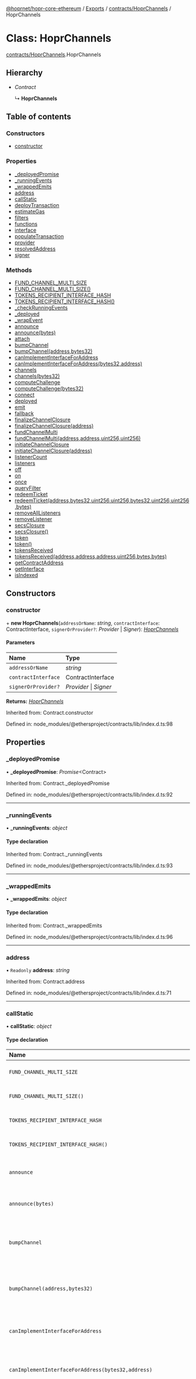 [@hoprnet/hopr-core-ethereum](../README.md) / [Exports](../modules.md) / [contracts/HoprChannels](../modules/contracts_hoprchannels.md) / HoprChannels

# Class: HoprChannels

[contracts/HoprChannels](../modules/contracts_hoprchannels.md).HoprChannels

## Hierarchy

- _Contract_

  ↳ **HoprChannels**

## Table of contents

### Constructors

- [constructor](contracts_hoprchannels.hoprchannels.md#constructor)

### Properties

- [\_deployedPromise](contracts_hoprchannels.hoprchannels.md#_deployedpromise)
- [\_runningEvents](contracts_hoprchannels.hoprchannels.md#_runningevents)
- [\_wrappedEmits](contracts_hoprchannels.hoprchannels.md#_wrappedemits)
- [address](contracts_hoprchannels.hoprchannels.md#address)
- [callStatic](contracts_hoprchannels.hoprchannels.md#callstatic)
- [deployTransaction](contracts_hoprchannels.hoprchannels.md#deploytransaction)
- [estimateGas](contracts_hoprchannels.hoprchannels.md#estimategas)
- [filters](contracts_hoprchannels.hoprchannels.md#filters)
- [functions](contracts_hoprchannels.hoprchannels.md#functions)
- [interface](contracts_hoprchannels.hoprchannels.md#interface)
- [populateTransaction](contracts_hoprchannels.hoprchannels.md#populatetransaction)
- [provider](contracts_hoprchannels.hoprchannels.md#provider)
- [resolvedAddress](contracts_hoprchannels.hoprchannels.md#resolvedaddress)
- [signer](contracts_hoprchannels.hoprchannels.md#signer)

### Methods

- [FUND_CHANNEL_MULTI_SIZE](contracts_hoprchannels.hoprchannels.md#fund_channel_multi_size)
- [FUND_CHANNEL_MULTI_SIZE()](<contracts_hoprchannels.hoprchannels.md#fund_channel_multi_size()>)
- [TOKENS_RECIPIENT_INTERFACE_HASH](contracts_hoprchannels.hoprchannels.md#tokens_recipient_interface_hash)
- [TOKENS_RECIPIENT_INTERFACE_HASH()](<contracts_hoprchannels.hoprchannels.md#tokens_recipient_interface_hash()>)
- [\_checkRunningEvents](contracts_hoprchannels.hoprchannels.md#_checkrunningevents)
- [\_deployed](contracts_hoprchannels.hoprchannels.md#_deployed)
- [\_wrapEvent](contracts_hoprchannels.hoprchannels.md#_wrapevent)
- [announce](contracts_hoprchannels.hoprchannels.md#announce)
- [announce(bytes)](<contracts_hoprchannels.hoprchannels.md#announce(bytes)>)
- [attach](contracts_hoprchannels.hoprchannels.md#attach)
- [bumpChannel](contracts_hoprchannels.hoprchannels.md#bumpchannel)
- [bumpChannel(address,bytes32)](<contracts_hoprchannels.hoprchannels.md#bumpchannel(address,bytes32)>)
- [canImplementInterfaceForAddress](contracts_hoprchannels.hoprchannels.md#canimplementinterfaceforaddress)
- [canImplementInterfaceForAddress(bytes32,address)](<contracts_hoprchannels.hoprchannels.md#canimplementinterfaceforaddress(bytes32,address)>)
- [channels](contracts_hoprchannels.hoprchannels.md#channels)
- [channels(bytes32)](<contracts_hoprchannels.hoprchannels.md#channels(bytes32)>)
- [computeChallenge](contracts_hoprchannels.hoprchannels.md#computechallenge)
- [computeChallenge(bytes32)](<contracts_hoprchannels.hoprchannels.md#computechallenge(bytes32)>)
- [connect](contracts_hoprchannels.hoprchannels.md#connect)
- [deployed](contracts_hoprchannels.hoprchannels.md#deployed)
- [emit](contracts_hoprchannels.hoprchannels.md#emit)
- [fallback](contracts_hoprchannels.hoprchannels.md#fallback)
- [finalizeChannelClosure](contracts_hoprchannels.hoprchannels.md#finalizechannelclosure)
- [finalizeChannelClosure(address)](<contracts_hoprchannels.hoprchannels.md#finalizechannelclosure(address)>)
- [fundChannelMulti](contracts_hoprchannels.hoprchannels.md#fundchannelmulti)
- [fundChannelMulti(address,address,uint256,uint256)](<contracts_hoprchannels.hoprchannels.md#fundchannelmulti(address,address,uint256,uint256)>)
- [initiateChannelClosure](contracts_hoprchannels.hoprchannels.md#initiatechannelclosure)
- [initiateChannelClosure(address)](<contracts_hoprchannels.hoprchannels.md#initiatechannelclosure(address)>)
- [listenerCount](contracts_hoprchannels.hoprchannels.md#listenercount)
- [listeners](contracts_hoprchannels.hoprchannels.md#listeners)
- [off](contracts_hoprchannels.hoprchannels.md#off)
- [on](contracts_hoprchannels.hoprchannels.md#on)
- [once](contracts_hoprchannels.hoprchannels.md#once)
- [queryFilter](contracts_hoprchannels.hoprchannels.md#queryfilter)
- [redeemTicket](contracts_hoprchannels.hoprchannels.md#redeemticket)
- [redeemTicket(address,bytes32,uint256,uint256,bytes32,uint256,uint256,bytes)](<contracts_hoprchannels.hoprchannels.md#redeemticket(address,bytes32,uint256,uint256,bytes32,uint256,uint256,bytes)>)
- [removeAllListeners](contracts_hoprchannels.hoprchannels.md#removealllisteners)
- [removeListener](contracts_hoprchannels.hoprchannels.md#removelistener)
- [secsClosure](contracts_hoprchannels.hoprchannels.md#secsclosure)
- [secsClosure()](<contracts_hoprchannels.hoprchannels.md#secsclosure()>)
- [token](contracts_hoprchannels.hoprchannels.md#token)
- [token()](<contracts_hoprchannels.hoprchannels.md#token()>)
- [tokensReceived](contracts_hoprchannels.hoprchannels.md#tokensreceived)
- [tokensReceived(address,address,address,uint256,bytes,bytes)](<contracts_hoprchannels.hoprchannels.md#tokensreceived(address,address,address,uint256,bytes,bytes)>)
- [getContractAddress](contracts_hoprchannels.hoprchannels.md#getcontractaddress)
- [getInterface](contracts_hoprchannels.hoprchannels.md#getinterface)
- [isIndexed](contracts_hoprchannels.hoprchannels.md#isindexed)

## Constructors

### constructor

\+ **new HoprChannels**(`addressOrName`: _string_, `contractInterface`: ContractInterface, `signerOrProvider?`: _Provider_ \| _Signer_): [_HoprChannels_](contracts_hoprchannels.hoprchannels.md)

#### Parameters

| Name                | Type                   |
| :------------------ | :--------------------- |
| `addressOrName`     | _string_               |
| `contractInterface` | ContractInterface      |
| `signerOrProvider?` | _Provider_ \| _Signer_ |

**Returns:** [_HoprChannels_](contracts_hoprchannels.hoprchannels.md)

Inherited from: Contract.constructor

Defined in: node_modules/@ethersproject/contracts/lib/index.d.ts:98

## Properties

### \_deployedPromise

• **\_deployedPromise**: _Promise_<Contract\>

Inherited from: Contract.\_deployedPromise

Defined in: node_modules/@ethersproject/contracts/lib/index.d.ts:92

---

### \_runningEvents

• **\_runningEvents**: _object_

#### Type declaration

Inherited from: Contract.\_runningEvents

Defined in: node_modules/@ethersproject/contracts/lib/index.d.ts:93

---

### \_wrappedEmits

• **\_wrappedEmits**: _object_

#### Type declaration

Inherited from: Contract.\_wrappedEmits

Defined in: node_modules/@ethersproject/contracts/lib/index.d.ts:96

---

### address

• `Readonly` **address**: _string_

Inherited from: Contract.address

Defined in: node_modules/@ethersproject/contracts/lib/index.d.ts:71

---

### callStatic

• **callStatic**: _object_

#### Type declaration

| Name                                                                          | Type                                                                                                                                                                                                                                                                                                                                                                                                                                                                                                                                                                                                   |
| :---------------------------------------------------------------------------- | :----------------------------------------------------------------------------------------------------------------------------------------------------------------------------------------------------------------------------------------------------------------------------------------------------------------------------------------------------------------------------------------------------------------------------------------------------------------------------------------------------------------------------------------------------------------------------------------------------- |
| `FUND_CHANNEL_MULTI_SIZE`                                                     | (`overrides?`: CallOverrides) => _Promise_<BigNumber\>                                                                                                                                                                                                                                                                                                                                                                                                                                                                                                                                                 |
| `FUND_CHANNEL_MULTI_SIZE()`                                                   | (`overrides?`: CallOverrides) => _Promise_<BigNumber\>                                                                                                                                                                                                                                                                                                                                                                                                                                                                                                                                                 |
| `TOKENS_RECIPIENT_INTERFACE_HASH`                                             | (`overrides?`: CallOverrides) => _Promise_<string\>                                                                                                                                                                                                                                                                                                                                                                                                                                                                                                                                                    |
| `TOKENS_RECIPIENT_INTERFACE_HASH()`                                           | (`overrides?`: CallOverrides) => _Promise_<string\>                                                                                                                                                                                                                                                                                                                                                                                                                                                                                                                                                    |
| `announce`                                                                    | (`multiaddr`: BytesLike, `overrides?`: CallOverrides) => _Promise_<void\>                                                                                                                                                                                                                                                                                                                                                                                                                                                                                                                              |
| `announce(bytes)`                                                             | (`multiaddr`: BytesLike, `overrides?`: CallOverrides) => _Promise_<void\>                                                                                                                                                                                                                                                                                                                                                                                                                                                                                                                              |
| `bumpChannel`                                                                 | (`counterparty`: _string_, `newCommitment`: BytesLike, `overrides?`: CallOverrides) => _Promise_<void\>                                                                                                                                                                                                                                                                                                                                                                                                                                                                                                |
| `bumpChannel(address,bytes32)`                                                | (`counterparty`: _string_, `newCommitment`: BytesLike, `overrides?`: CallOverrides) => _Promise_<void\>                                                                                                                                                                                                                                                                                                                                                                                                                                                                                                |
| `canImplementInterfaceForAddress`                                             | (`interfaceHash`: BytesLike, `account`: _string_, `overrides?`: CallOverrides) => _Promise_<string\>                                                                                                                                                                                                                                                                                                                                                                                                                                                                                                   |
| `canImplementInterfaceForAddress(bytes32,address)`                            | (`interfaceHash`: BytesLike, `account`: _string_, `overrides?`: CallOverrides) => _Promise_<string\>                                                                                                                                                                                                                                                                                                                                                                                                                                                                                                   |
| `channels`                                                                    | (`arg0`: BytesLike, `overrides?`: CallOverrides) => _Promise_<[*BigNumber*, *BigNumber*, *string*, *string*, *BigNumber*, *BigNumber*, *BigNumber*, *BigNumber*, *number*, *BigNumber*, *number*, *boolean*] & { `channelEpoch`: _BigNumber_ ; `closureByPartyA`: _boolean_ ; `closureTime`: _number_ ; `partyABalance`: _BigNumber_ ; `partyACommitment`: _string_ ; `partyATicketEpoch`: _BigNumber_ ; `partyATicketIndex`: _BigNumber_ ; `partyBBalance`: _BigNumber_ ; `partyBCommitment`: _string_ ; `partyBTicketEpoch`: _BigNumber_ ; `partyBTicketIndex`: _BigNumber_ ; `status`: _number_ }\> |
| `channels(bytes32)`                                                           | (`arg0`: BytesLike, `overrides?`: CallOverrides) => _Promise_<[*BigNumber*, *BigNumber*, *string*, *string*, *BigNumber*, *BigNumber*, *BigNumber*, *BigNumber*, *number*, *BigNumber*, *number*, *boolean*] & { `channelEpoch`: _BigNumber_ ; `closureByPartyA`: _boolean_ ; `closureTime`: _number_ ; `partyABalance`: _BigNumber_ ; `partyACommitment`: _string_ ; `partyATicketEpoch`: _BigNumber_ ; `partyATicketIndex`: _BigNumber_ ; `partyBBalance`: _BigNumber_ ; `partyBCommitment`: _string_ ; `partyBTicketEpoch`: _BigNumber_ ; `partyBTicketIndex`: _BigNumber_ ; `status`: _number_ }\> |
| `computeChallenge`                                                            | (`response`: BytesLike, `overrides?`: CallOverrides) => _Promise_<string\>                                                                                                                                                                                                                                                                                                                                                                                                                                                                                                                             |
| `computeChallenge(bytes32)`                                                   | (`response`: BytesLike, `overrides?`: CallOverrides) => _Promise_<string\>                                                                                                                                                                                                                                                                                                                                                                                                                                                                                                                             |
| `finalizeChannelClosure`                                                      | (`counterparty`: _string_, `overrides?`: CallOverrides) => _Promise_<void\>                                                                                                                                                                                                                                                                                                                                                                                                                                                                                                                            |
| `finalizeChannelClosure(address)`                                             | (`counterparty`: _string_, `overrides?`: CallOverrides) => _Promise_<void\>                                                                                                                                                                                                                                                                                                                                                                                                                                                                                                                            |
| `fundChannelMulti`                                                            | (`account1`: _string_, `account2`: _string_, `amount1`: BigNumberish, `amount2`: BigNumberish, `overrides?`: CallOverrides) => _Promise_<void\>                                                                                                                                                                                                                                                                                                                                                                                                                                                        |
| `fundChannelMulti(address,address,uint256,uint256)`                           | (`account1`: _string_, `account2`: _string_, `amount1`: BigNumberish, `amount2`: BigNumberish, `overrides?`: CallOverrides) => _Promise_<void\>                                                                                                                                                                                                                                                                                                                                                                                                                                                        |
| `initiateChannelClosure`                                                      | (`counterparty`: _string_, `overrides?`: CallOverrides) => _Promise_<void\>                                                                                                                                                                                                                                                                                                                                                                                                                                                                                                                            |
| `initiateChannelClosure(address)`                                             | (`counterparty`: _string_, `overrides?`: CallOverrides) => _Promise_<void\>                                                                                                                                                                                                                                                                                                                                                                                                                                                                                                                            |
| `redeemTicket`                                                                | (`counterparty`: _string_, `nextCommitment`: BytesLike, `ticketEpoch`: BigNumberish, `ticketIndex`: BigNumberish, `proofOfRelaySecret`: BytesLike, `amount`: BigNumberish, `winProb`: BigNumberish, `signature`: BytesLike, `overrides?`: CallOverrides) => _Promise_<void\>                                                                                                                                                                                                                                                                                                                           |
| `redeemTicket(address,bytes32,uint256,uint256,bytes32,uint256,uint256,bytes)` | (`counterparty`: _string_, `nextCommitment`: BytesLike, `ticketEpoch`: BigNumberish, `ticketIndex`: BigNumberish, `proofOfRelaySecret`: BytesLike, `amount`: BigNumberish, `winProb`: BigNumberish, `signature`: BytesLike, `overrides?`: CallOverrides) => _Promise_<void\>                                                                                                                                                                                                                                                                                                                           |
| `secsClosure`                                                                 | (`overrides?`: CallOverrides) => _Promise_<number\>                                                                                                                                                                                                                                                                                                                                                                                                                                                                                                                                                    |
| `secsClosure()`                                                               | (`overrides?`: CallOverrides) => _Promise_<number\>                                                                                                                                                                                                                                                                                                                                                                                                                                                                                                                                                    |
| `token`                                                                       | (`overrides?`: CallOverrides) => _Promise_<string\>                                                                                                                                                                                                                                                                                                                                                                                                                                                                                                                                                    |
| `token()`                                                                     | (`overrides?`: CallOverrides) => _Promise_<string\>                                                                                                                                                                                                                                                                                                                                                                                                                                                                                                                                                    |
| `tokensReceived`                                                              | (`operator`: _string_, `from`: _string_, `to`: _string_, `amount`: BigNumberish, `userData`: BytesLike, `operatorData`: BytesLike, `overrides?`: CallOverrides) => _Promise_<void\>                                                                                                                                                                                                                                                                                                                                                                                                                    |
| `tokensReceived(address,address,address,uint256,bytes,bytes)`                 | (`operator`: _string_, `from`: _string_, `to`: _string_, `amount`: BigNumberish, `userData`: BytesLike, `operatorData`: BytesLike, `overrides?`: CallOverrides) => _Promise_<void\>                                                                                                                                                                                                                                                                                                                                                                                                                    |

Overrides: Contract.callStatic

Defined in: packages/core-ethereum/src/contracts/HoprChannels.d.ts:619

---

### deployTransaction

• `Readonly` **deployTransaction**: TransactionResponse

Inherited from: Contract.deployTransaction

Defined in: node_modules/@ethersproject/contracts/lib/index.d.ts:91

---

### estimateGas

• **estimateGas**: _object_

#### Type declaration

| Name                                                                          | Type                                                                                                                                                                                                                                                                                                                        |
| :---------------------------------------------------------------------------- | :-------------------------------------------------------------------------------------------------------------------------------------------------------------------------------------------------------------------------------------------------------------------------------------------------------------------------- |
| `FUND_CHANNEL_MULTI_SIZE`                                                     | (`overrides?`: CallOverrides) => _Promise_<BigNumber\>                                                                                                                                                                                                                                                                      |
| `FUND_CHANNEL_MULTI_SIZE()`                                                   | (`overrides?`: CallOverrides) => _Promise_<BigNumber\>                                                                                                                                                                                                                                                                      |
| `TOKENS_RECIPIENT_INTERFACE_HASH`                                             | (`overrides?`: CallOverrides) => _Promise_<BigNumber\>                                                                                                                                                                                                                                                                      |
| `TOKENS_RECIPIENT_INTERFACE_HASH()`                                           | (`overrides?`: CallOverrides) => _Promise_<BigNumber\>                                                                                                                                                                                                                                                                      |
| `announce`                                                                    | (`multiaddr`: BytesLike, `overrides?`: Overrides & { `from?`: _string_ \| _Promise_<string\> }) => _Promise_<BigNumber\>                                                                                                                                                                                                    |
| `announce(bytes)`                                                             | (`multiaddr`: BytesLike, `overrides?`: Overrides & { `from?`: _string_ \| _Promise_<string\> }) => _Promise_<BigNumber\>                                                                                                                                                                                                    |
| `bumpChannel`                                                                 | (`counterparty`: _string_, `newCommitment`: BytesLike, `overrides?`: Overrides & { `from?`: _string_ \| _Promise_<string\> }) => _Promise_<BigNumber\>                                                                                                                                                                      |
| `bumpChannel(address,bytes32)`                                                | (`counterparty`: _string_, `newCommitment`: BytesLike, `overrides?`: Overrides & { `from?`: _string_ \| _Promise_<string\> }) => _Promise_<BigNumber\>                                                                                                                                                                      |
| `canImplementInterfaceForAddress`                                             | (`interfaceHash`: BytesLike, `account`: _string_, `overrides?`: CallOverrides) => _Promise_<BigNumber\>                                                                                                                                                                                                                     |
| `canImplementInterfaceForAddress(bytes32,address)`                            | (`interfaceHash`: BytesLike, `account`: _string_, `overrides?`: CallOverrides) => _Promise_<BigNumber\>                                                                                                                                                                                                                     |
| `channels`                                                                    | (`arg0`: BytesLike, `overrides?`: CallOverrides) => _Promise_<BigNumber\>                                                                                                                                                                                                                                                   |
| `channels(bytes32)`                                                           | (`arg0`: BytesLike, `overrides?`: CallOverrides) => _Promise_<BigNumber\>                                                                                                                                                                                                                                                   |
| `computeChallenge`                                                            | (`response`: BytesLike, `overrides?`: CallOverrides) => _Promise_<BigNumber\>                                                                                                                                                                                                                                               |
| `computeChallenge(bytes32)`                                                   | (`response`: BytesLike, `overrides?`: CallOverrides) => _Promise_<BigNumber\>                                                                                                                                                                                                                                               |
| `finalizeChannelClosure`                                                      | (`counterparty`: _string_, `overrides?`: Overrides & { `from?`: _string_ \| _Promise_<string\> }) => _Promise_<BigNumber\>                                                                                                                                                                                                  |
| `finalizeChannelClosure(address)`                                             | (`counterparty`: _string_, `overrides?`: Overrides & { `from?`: _string_ \| _Promise_<string\> }) => _Promise_<BigNumber\>                                                                                                                                                                                                  |
| `fundChannelMulti`                                                            | (`account1`: _string_, `account2`: _string_, `amount1`: BigNumberish, `amount2`: BigNumberish, `overrides?`: Overrides & { `from?`: _string_ \| _Promise_<string\> }) => _Promise_<BigNumber\>                                                                                                                              |
| `fundChannelMulti(address,address,uint256,uint256)`                           | (`account1`: _string_, `account2`: _string_, `amount1`: BigNumberish, `amount2`: BigNumberish, `overrides?`: Overrides & { `from?`: _string_ \| _Promise_<string\> }) => _Promise_<BigNumber\>                                                                                                                              |
| `initiateChannelClosure`                                                      | (`counterparty`: _string_, `overrides?`: Overrides & { `from?`: _string_ \| _Promise_<string\> }) => _Promise_<BigNumber\>                                                                                                                                                                                                  |
| `initiateChannelClosure(address)`                                             | (`counterparty`: _string_, `overrides?`: Overrides & { `from?`: _string_ \| _Promise_<string\> }) => _Promise_<BigNumber\>                                                                                                                                                                                                  |
| `redeemTicket`                                                                | (`counterparty`: _string_, `nextCommitment`: BytesLike, `ticketEpoch`: BigNumberish, `ticketIndex`: BigNumberish, `proofOfRelaySecret`: BytesLike, `amount`: BigNumberish, `winProb`: BigNumberish, `signature`: BytesLike, `overrides?`: Overrides & { `from?`: _string_ \| _Promise_<string\> }) => _Promise_<BigNumber\> |
| `redeemTicket(address,bytes32,uint256,uint256,bytes32,uint256,uint256,bytes)` | (`counterparty`: _string_, `nextCommitment`: BytesLike, `ticketEpoch`: BigNumberish, `ticketIndex`: BigNumberish, `proofOfRelaySecret`: BytesLike, `amount`: BigNumberish, `winProb`: BigNumberish, `signature`: BytesLike, `overrides?`: Overrides & { `from?`: _string_ \| _Promise_<string\> }) => _Promise_<BigNumber\> |
| `secsClosure`                                                                 | (`overrides?`: CallOverrides) => _Promise_<BigNumber\>                                                                                                                                                                                                                                                                      |
| `secsClosure()`                                                               | (`overrides?`: CallOverrides) => _Promise_<BigNumber\>                                                                                                                                                                                                                                                                      |
| `token`                                                                       | (`overrides?`: CallOverrides) => _Promise_<BigNumber\>                                                                                                                                                                                                                                                                      |
| `token()`                                                                     | (`overrides?`: CallOverrides) => _Promise_<BigNumber\>                                                                                                                                                                                                                                                                      |
| `tokensReceived`                                                              | (`operator`: _string_, `from`: _string_, `to`: _string_, `amount`: BigNumberish, `userData`: BytesLike, `operatorData`: BytesLike, `overrides?`: Overrides & { `from?`: _string_ \| _Promise_<string\> }) => _Promise_<BigNumber\>                                                                                          |
| `tokensReceived(address,address,address,uint256,bytes,bytes)`                 | (`operator`: _string_, `from`: _string_, `to`: _string_, `amount`: BigNumberish, `userData`: BytesLike, `operatorData`: BytesLike, `overrides?`: Overrides & { `from?`: _string_ \| _Promise_<string\> }) => _Promise_<BigNumber\>                                                                                          |

Overrides: Contract.estimateGas

Defined in: packages/core-ethereum/src/contracts/HoprChannels.d.ts:905

---

### filters

• **filters**: _object_

#### Type declaration

| Name            | Type                                                                                                                                                                                                                                                                                                                                                                                                                                                                                                                                                                                                                                                                                                                                                                                                                                                                                                                                                                                                                                                                                                                                                                                                                                                                                                       |
| :-------------- | :--------------------------------------------------------------------------------------------------------------------------------------------------------------------------------------------------------------------------------------------------------------------------------------------------------------------------------------------------------------------------------------------------------------------------------------------------------------------------------------------------------------------------------------------------------------------------------------------------------------------------------------------------------------------------------------------------------------------------------------------------------------------------------------------------------------------------------------------------------------------------------------------------------------------------------------------------------------------------------------------------------------------------------------------------------------------------------------------------------------------------------------------------------------------------------------------------------------------------------------------------------------------------------------------------------- |
| `Announcement`  | (`account`: _string_, `multiaddr`: `null`) => [_TypedEventFilter_](../interfaces/contracts_commons.typedeventfilter.md)<[*string*, *string*], { `account`: _string_ ; `multiaddr`: _string_ }\>                                                                                                                                                                                                                                                                                                                                                                                                                                                                                                                                                                                                                                                                                                                                                                                                                                                                                                                                                                                                                                                                                                            |
| `ChannelUpdate` | (`partyA`: _string_, `partyB`: _string_, `newState`: `null`) => [_TypedEventFilter_](../interfaces/contracts_commons.typedeventfilter.md)<[_string_, _string_, [*BigNumber*, *BigNumber*, *string*, *string*, *BigNumber*, *BigNumber*, *BigNumber*, *BigNumber*, *number*, *BigNumber*, *number*, *boolean*] & { `channelEpoch`: _BigNumber_ ; `closureByPartyA`: _boolean_ ; `closureTime`: _number_ ; `partyABalance`: _BigNumber_ ; `partyACommitment`: _string_ ; `partyATicketEpoch`: _BigNumber_ ; `partyATicketIndex`: _BigNumber_ ; `partyBBalance`: _BigNumber_ ; `partyBCommitment`: _string_ ; `partyBTicketEpoch`: _BigNumber_ ; `partyBTicketIndex`: _BigNumber_ ; `status`: _number_ }], { `newState`: [*BigNumber*, *BigNumber*, *string*, *string*, *BigNumber*, *BigNumber*, *BigNumber*, *BigNumber*, *number*, *BigNumber*, *number*, *boolean*] & { `channelEpoch`: _BigNumber_ ; `closureByPartyA`: _boolean_ ; `closureTime`: _number_ ; `partyABalance`: _BigNumber_ ; `partyACommitment`: _string_ ; `partyATicketEpoch`: _BigNumber_ ; `partyATicketIndex`: _BigNumber_ ; `partyBBalance`: _BigNumber_ ; `partyBCommitment`: _string_ ; `partyBTicketEpoch`: _BigNumber_ ; `partyBTicketIndex`: _BigNumber_ ; `status`: _number_ } ; `partyA`: _string_ ; `partyB`: _string_ }\> |

Overrides: Contract.filters

Defined in: packages/core-ethereum/src/contracts/HoprChannels.d.ts:826

---

### functions

• **functions**: _object_

#### Type declaration

| Name                                                                          | Type                                                                                                                                                                                                                                                                                                                                                                                                                                                                                                                                                                                                   |
| :---------------------------------------------------------------------------- | :----------------------------------------------------------------------------------------------------------------------------------------------------------------------------------------------------------------------------------------------------------------------------------------------------------------------------------------------------------------------------------------------------------------------------------------------------------------------------------------------------------------------------------------------------------------------------------------------------- |
| `FUND_CHANNEL_MULTI_SIZE`                                                     | (`overrides?`: CallOverrides) => _Promise_<[*BigNumber*]\>                                                                                                                                                                                                                                                                                                                                                                                                                                                                                                                                             |
| `FUND_CHANNEL_MULTI_SIZE()`                                                   | (`overrides?`: CallOverrides) => _Promise_<[*BigNumber*]\>                                                                                                                                                                                                                                                                                                                                                                                                                                                                                                                                             |
| `TOKENS_RECIPIENT_INTERFACE_HASH`                                             | (`overrides?`: CallOverrides) => _Promise_<[*string*]\>                                                                                                                                                                                                                                                                                                                                                                                                                                                                                                                                                |
| `TOKENS_RECIPIENT_INTERFACE_HASH()`                                           | (`overrides?`: CallOverrides) => _Promise_<[*string*]\>                                                                                                                                                                                                                                                                                                                                                                                                                                                                                                                                                |
| `announce`                                                                    | (`multiaddr`: BytesLike, `overrides?`: Overrides & { `from?`: _string_ \| _Promise_<string\> }) => _Promise_<ContractTransaction\>                                                                                                                                                                                                                                                                                                                                                                                                                                                                     |
| `announce(bytes)`                                                             | (`multiaddr`: BytesLike, `overrides?`: Overrides & { `from?`: _string_ \| _Promise_<string\> }) => _Promise_<ContractTransaction\>                                                                                                                                                                                                                                                                                                                                                                                                                                                                     |
| `bumpChannel`                                                                 | (`counterparty`: _string_, `newCommitment`: BytesLike, `overrides?`: Overrides & { `from?`: _string_ \| _Promise_<string\> }) => _Promise_<ContractTransaction\>                                                                                                                                                                                                                                                                                                                                                                                                                                       |
| `bumpChannel(address,bytes32)`                                                | (`counterparty`: _string_, `newCommitment`: BytesLike, `overrides?`: Overrides & { `from?`: _string_ \| _Promise_<string\> }) => _Promise_<ContractTransaction\>                                                                                                                                                                                                                                                                                                                                                                                                                                       |
| `canImplementInterfaceForAddress`                                             | (`interfaceHash`: BytesLike, `account`: _string_, `overrides?`: CallOverrides) => _Promise_<[*string*]\>                                                                                                                                                                                                                                                                                                                                                                                                                                                                                               |
| `canImplementInterfaceForAddress(bytes32,address)`                            | (`interfaceHash`: BytesLike, `account`: _string_, `overrides?`: CallOverrides) => _Promise_<[*string*]\>                                                                                                                                                                                                                                                                                                                                                                                                                                                                                               |
| `channels`                                                                    | (`arg0`: BytesLike, `overrides?`: CallOverrides) => _Promise_<[*BigNumber*, *BigNumber*, *string*, *string*, *BigNumber*, *BigNumber*, *BigNumber*, *BigNumber*, *number*, *BigNumber*, *number*, *boolean*] & { `channelEpoch`: _BigNumber_ ; `closureByPartyA`: _boolean_ ; `closureTime`: _number_ ; `partyABalance`: _BigNumber_ ; `partyACommitment`: _string_ ; `partyATicketEpoch`: _BigNumber_ ; `partyATicketIndex`: _BigNumber_ ; `partyBBalance`: _BigNumber_ ; `partyBCommitment`: _string_ ; `partyBTicketEpoch`: _BigNumber_ ; `partyBTicketIndex`: _BigNumber_ ; `status`: _number_ }\> |
| `channels(bytes32)`                                                           | (`arg0`: BytesLike, `overrides?`: CallOverrides) => _Promise_<[*BigNumber*, *BigNumber*, *string*, *string*, *BigNumber*, *BigNumber*, *BigNumber*, *BigNumber*, *number*, *BigNumber*, *number*, *boolean*] & { `channelEpoch`: _BigNumber_ ; `closureByPartyA`: _boolean_ ; `closureTime`: _number_ ; `partyABalance`: _BigNumber_ ; `partyACommitment`: _string_ ; `partyATicketEpoch`: _BigNumber_ ; `partyATicketIndex`: _BigNumber_ ; `partyBBalance`: _BigNumber_ ; `partyBCommitment`: _string_ ; `partyBTicketEpoch`: _BigNumber_ ; `partyBTicketIndex`: _BigNumber_ ; `status`: _number_ }\> |
| `computeChallenge`                                                            | (`response`: BytesLike, `overrides?`: CallOverrides) => _Promise_<[*string*]\>                                                                                                                                                                                                                                                                                                                                                                                                                                                                                                                         |
| `computeChallenge(bytes32)`                                                   | (`response`: BytesLike, `overrides?`: CallOverrides) => _Promise_<[*string*]\>                                                                                                                                                                                                                                                                                                                                                                                                                                                                                                                         |
| `finalizeChannelClosure`                                                      | (`counterparty`: _string_, `overrides?`: Overrides & { `from?`: _string_ \| _Promise_<string\> }) => _Promise_<ContractTransaction\>                                                                                                                                                                                                                                                                                                                                                                                                                                                                   |
| `finalizeChannelClosure(address)`                                             | (`counterparty`: _string_, `overrides?`: Overrides & { `from?`: _string_ \| _Promise_<string\> }) => _Promise_<ContractTransaction\>                                                                                                                                                                                                                                                                                                                                                                                                                                                                   |
| `fundChannelMulti`                                                            | (`account1`: _string_, `account2`: _string_, `amount1`: BigNumberish, `amount2`: BigNumberish, `overrides?`: Overrides & { `from?`: _string_ \| _Promise_<string\> }) => _Promise_<ContractTransaction\>                                                                                                                                                                                                                                                                                                                                                                                               |
| `fundChannelMulti(address,address,uint256,uint256)`                           | (`account1`: _string_, `account2`: _string_, `amount1`: BigNumberish, `amount2`: BigNumberish, `overrides?`: Overrides & { `from?`: _string_ \| _Promise_<string\> }) => _Promise_<ContractTransaction\>                                                                                                                                                                                                                                                                                                                                                                                               |
| `initiateChannelClosure`                                                      | (`counterparty`: _string_, `overrides?`: Overrides & { `from?`: _string_ \| _Promise_<string\> }) => _Promise_<ContractTransaction\>                                                                                                                                                                                                                                                                                                                                                                                                                                                                   |
| `initiateChannelClosure(address)`                                             | (`counterparty`: _string_, `overrides?`: Overrides & { `from?`: _string_ \| _Promise_<string\> }) => _Promise_<ContractTransaction\>                                                                                                                                                                                                                                                                                                                                                                                                                                                                   |
| `redeemTicket`                                                                | (`counterparty`: _string_, `nextCommitment`: BytesLike, `ticketEpoch`: BigNumberish, `ticketIndex`: BigNumberish, `proofOfRelaySecret`: BytesLike, `amount`: BigNumberish, `winProb`: BigNumberish, `signature`: BytesLike, `overrides?`: Overrides & { `from?`: _string_ \| _Promise_<string\> }) => _Promise_<ContractTransaction\>                                                                                                                                                                                                                                                                  |
| `redeemTicket(address,bytes32,uint256,uint256,bytes32,uint256,uint256,bytes)` | (`counterparty`: _string_, `nextCommitment`: BytesLike, `ticketEpoch`: BigNumberish, `ticketIndex`: BigNumberish, `proofOfRelaySecret`: BytesLike, `amount`: BigNumberish, `winProb`: BigNumberish, `signature`: BytesLike, `overrides?`: Overrides & { `from?`: _string_ \| _Promise_<string\> }) => _Promise_<ContractTransaction\>                                                                                                                                                                                                                                                                  |
| `secsClosure`                                                                 | (`overrides?`: CallOverrides) => _Promise_<[*number*]\>                                                                                                                                                                                                                                                                                                                                                                                                                                                                                                                                                |
| `secsClosure()`                                                               | (`overrides?`: CallOverrides) => _Promise_<[*number*]\>                                                                                                                                                                                                                                                                                                                                                                                                                                                                                                                                                |
| `token`                                                                       | (`overrides?`: CallOverrides) => _Promise_<[*string*]\>                                                                                                                                                                                                                                                                                                                                                                                                                                                                                                                                                |
| `token()`                                                                     | (`overrides?`: CallOverrides) => _Promise_<[*string*]\>                                                                                                                                                                                                                                                                                                                                                                                                                                                                                                                                                |
| `tokensReceived`                                                              | (`operator`: _string_, `from`: _string_, `to`: _string_, `amount`: BigNumberish, `userData`: BytesLike, `operatorData`: BytesLike, `overrides?`: Overrides & { `from?`: _string_ \| _Promise_<string\> }) => _Promise_<ContractTransaction\>                                                                                                                                                                                                                                                                                                                                                           |
| `tokensReceived(address,address,address,uint256,bytes,bytes)`                 | (`operator`: _string_, `from`: _string_, `to`: _string_, `amount`: BigNumberish, `userData`: BytesLike, `operatorData`: BytesLike, `overrides?`: Overrides & { `from?`: _string_ \| _Promise_<string\> }) => _Promise_<ContractTransaction\>                                                                                                                                                                                                                                                                                                                                                           |

Overrides: Contract.functions

Defined in: packages/core-ethereum/src/contracts/HoprChannels.d.ts:197

---

### interface

• **interface**: [_HoprChannelsInterface_](../interfaces/contracts_hoprchannels.hoprchannelsinterface.md)

Overrides: Contract.interface

Defined in: packages/core-ethereum/src/contracts/HoprChannels.d.ts:195

---

### populateTransaction

• **populateTransaction**: _object_

#### Type declaration

| Name                                                                          | Type                                                                                                                                                                                                                                                                                                                                   |
| :---------------------------------------------------------------------------- | :------------------------------------------------------------------------------------------------------------------------------------------------------------------------------------------------------------------------------------------------------------------------------------------------------------------------------------- |
| `FUND_CHANNEL_MULTI_SIZE`                                                     | (`overrides?`: CallOverrides) => _Promise_<PopulatedTransaction\>                                                                                                                                                                                                                                                                      |
| `FUND_CHANNEL_MULTI_SIZE()`                                                   | (`overrides?`: CallOverrides) => _Promise_<PopulatedTransaction\>                                                                                                                                                                                                                                                                      |
| `TOKENS_RECIPIENT_INTERFACE_HASH`                                             | (`overrides?`: CallOverrides) => _Promise_<PopulatedTransaction\>                                                                                                                                                                                                                                                                      |
| `TOKENS_RECIPIENT_INTERFACE_HASH()`                                           | (`overrides?`: CallOverrides) => _Promise_<PopulatedTransaction\>                                                                                                                                                                                                                                                                      |
| `announce`                                                                    | (`multiaddr`: BytesLike, `overrides?`: Overrides & { `from?`: _string_ \| _Promise_<string\> }) => _Promise_<PopulatedTransaction\>                                                                                                                                                                                                    |
| `announce(bytes)`                                                             | (`multiaddr`: BytesLike, `overrides?`: Overrides & { `from?`: _string_ \| _Promise_<string\> }) => _Promise_<PopulatedTransaction\>                                                                                                                                                                                                    |
| `bumpChannel`                                                                 | (`counterparty`: _string_, `newCommitment`: BytesLike, `overrides?`: Overrides & { `from?`: _string_ \| _Promise_<string\> }) => _Promise_<PopulatedTransaction\>                                                                                                                                                                      |
| `bumpChannel(address,bytes32)`                                                | (`counterparty`: _string_, `newCommitment`: BytesLike, `overrides?`: Overrides & { `from?`: _string_ \| _Promise_<string\> }) => _Promise_<PopulatedTransaction\>                                                                                                                                                                      |
| `canImplementInterfaceForAddress`                                             | (`interfaceHash`: BytesLike, `account`: _string_, `overrides?`: CallOverrides) => _Promise_<PopulatedTransaction\>                                                                                                                                                                                                                     |
| `canImplementInterfaceForAddress(bytes32,address)`                            | (`interfaceHash`: BytesLike, `account`: _string_, `overrides?`: CallOverrides) => _Promise_<PopulatedTransaction\>                                                                                                                                                                                                                     |
| `channels`                                                                    | (`arg0`: BytesLike, `overrides?`: CallOverrides) => _Promise_<PopulatedTransaction\>                                                                                                                                                                                                                                                   |
| `channels(bytes32)`                                                           | (`arg0`: BytesLike, `overrides?`: CallOverrides) => _Promise_<PopulatedTransaction\>                                                                                                                                                                                                                                                   |
| `computeChallenge`                                                            | (`response`: BytesLike, `overrides?`: CallOverrides) => _Promise_<PopulatedTransaction\>                                                                                                                                                                                                                                               |
| `computeChallenge(bytes32)`                                                   | (`response`: BytesLike, `overrides?`: CallOverrides) => _Promise_<PopulatedTransaction\>                                                                                                                                                                                                                                               |
| `finalizeChannelClosure`                                                      | (`counterparty`: _string_, `overrides?`: Overrides & { `from?`: _string_ \| _Promise_<string\> }) => _Promise_<PopulatedTransaction\>                                                                                                                                                                                                  |
| `finalizeChannelClosure(address)`                                             | (`counterparty`: _string_, `overrides?`: Overrides & { `from?`: _string_ \| _Promise_<string\> }) => _Promise_<PopulatedTransaction\>                                                                                                                                                                                                  |
| `fundChannelMulti`                                                            | (`account1`: _string_, `account2`: _string_, `amount1`: BigNumberish, `amount2`: BigNumberish, `overrides?`: Overrides & { `from?`: _string_ \| _Promise_<string\> }) => _Promise_<PopulatedTransaction\>                                                                                                                              |
| `fundChannelMulti(address,address,uint256,uint256)`                           | (`account1`: _string_, `account2`: _string_, `amount1`: BigNumberish, `amount2`: BigNumberish, `overrides?`: Overrides & { `from?`: _string_ \| _Promise_<string\> }) => _Promise_<PopulatedTransaction\>                                                                                                                              |
| `initiateChannelClosure`                                                      | (`counterparty`: _string_, `overrides?`: Overrides & { `from?`: _string_ \| _Promise_<string\> }) => _Promise_<PopulatedTransaction\>                                                                                                                                                                                                  |
| `initiateChannelClosure(address)`                                             | (`counterparty`: _string_, `overrides?`: Overrides & { `from?`: _string_ \| _Promise_<string\> }) => _Promise_<PopulatedTransaction\>                                                                                                                                                                                                  |
| `redeemTicket`                                                                | (`counterparty`: _string_, `nextCommitment`: BytesLike, `ticketEpoch`: BigNumberish, `ticketIndex`: BigNumberish, `proofOfRelaySecret`: BytesLike, `amount`: BigNumberish, `winProb`: BigNumberish, `signature`: BytesLike, `overrides?`: Overrides & { `from?`: _string_ \| _Promise_<string\> }) => _Promise_<PopulatedTransaction\> |
| `redeemTicket(address,bytes32,uint256,uint256,bytes32,uint256,uint256,bytes)` | (`counterparty`: _string_, `nextCommitment`: BytesLike, `ticketEpoch`: BigNumberish, `ticketIndex`: BigNumberish, `proofOfRelaySecret`: BytesLike, `amount`: BigNumberish, `winProb`: BigNumberish, `signature`: BytesLike, `overrides?`: Overrides & { `from?`: _string_ \| _Promise_<string\> }) => _Promise_<PopulatedTransaction\> |
| `secsClosure`                                                                 | (`overrides?`: CallOverrides) => _Promise_<PopulatedTransaction\>                                                                                                                                                                                                                                                                      |
| `secsClosure()`                                                               | (`overrides?`: CallOverrides) => _Promise_<PopulatedTransaction\>                                                                                                                                                                                                                                                                      |
| `token`                                                                       | (`overrides?`: CallOverrides) => _Promise_<PopulatedTransaction\>                                                                                                                                                                                                                                                                      |
| `token()`                                                                     | (`overrides?`: CallOverrides) => _Promise_<PopulatedTransaction\>                                                                                                                                                                                                                                                                      |
| `tokensReceived`                                                              | (`operator`: _string_, `from`: _string_, `to`: _string_, `amount`: BigNumberish, `userData`: BytesLike, `operatorData`: BytesLike, `overrides?`: Overrides & { `from?`: _string_ \| _Promise_<string\> }) => _Promise_<PopulatedTransaction\>                                                                                          |
| `tokensReceived(address,address,address,uint256,bytes,bytes)`                 | (`operator`: _string_, `from`: _string_, `to`: _string_, `amount`: BigNumberish, `userData`: BytesLike, `operatorData`: BytesLike, `overrides?`: Overrides & { `from?`: _string_ \| _Promise_<string\> }) => _Promise_<PopulatedTransaction\>                                                                                          |

Overrides: Contract.populateTransaction

Defined in: packages/core-ethereum/src/contracts/HoprChannels.d.ts:1058

---

### provider

• `Readonly` **provider**: _Provider_

Inherited from: Contract.provider

Defined in: node_modules/@ethersproject/contracts/lib/index.d.ts:74

---

### resolvedAddress

• `Readonly` **resolvedAddress**: _Promise_<string\>

Inherited from: Contract.resolvedAddress

Defined in: node_modules/@ethersproject/contracts/lib/index.d.ts:90

---

### signer

• `Readonly` **signer**: _Signer_

Inherited from: Contract.signer

Defined in: node_modules/@ethersproject/contracts/lib/index.d.ts:73

## Methods

### FUND_CHANNEL_MULTI_SIZE

▸ **FUND_CHANNEL_MULTI_SIZE**(`overrides?`: CallOverrides): _Promise_<BigNumber\>

#### Parameters

| Name         | Type          |
| :----------- | :------------ |
| `overrides?` | CallOverrides |

**Returns:** _Promise_<BigNumber\>

Defined in: packages/core-ethereum/src/contracts/HoprChannels.d.ts:411

---

### FUND_CHANNEL_MULTI_SIZE()

▸ **FUND_CHANNEL_MULTI_SIZE()**(`overrides?`: CallOverrides): _Promise_<BigNumber\>

#### Parameters

| Name         | Type          |
| :----------- | :------------ |
| `overrides?` | CallOverrides |

**Returns:** _Promise_<BigNumber\>

Defined in: packages/core-ethereum/src/contracts/HoprChannels.d.ts:411

---

### TOKENS_RECIPIENT_INTERFACE_HASH

▸ **TOKENS_RECIPIENT_INTERFACE_HASH**(`overrides?`: CallOverrides): _Promise_<string\>

#### Parameters

| Name         | Type          |
| :----------- | :------------ |
| `overrides?` | CallOverrides |

**Returns:** _Promise_<string\>

Defined in: packages/core-ethereum/src/contracts/HoprChannels.d.ts:415

---

### TOKENS_RECIPIENT_INTERFACE_HASH()

▸ **TOKENS_RECIPIENT_INTERFACE_HASH()**(`overrides?`: CallOverrides): _Promise_<string\>

#### Parameters

| Name         | Type          |
| :----------- | :------------ |
| `overrides?` | CallOverrides |

**Returns:** _Promise_<string\>

Defined in: packages/core-ethereum/src/contracts/HoprChannels.d.ts:415

---

### \_checkRunningEvents

▸ **\_checkRunningEvents**(`runningEvent`: _RunningEvent_): _void_

#### Parameters

| Name           | Type           |
| :------------- | :------------- |
| `runningEvent` | _RunningEvent_ |

**Returns:** _void_

Inherited from: Contract.\_checkRunningEvents

Defined in: node_modules/@ethersproject/contracts/lib/index.d.ts:113

---

### \_deployed

▸ **\_deployed**(`blockTag?`: BlockTag): _Promise_<Contract\>

#### Parameters

| Name        | Type     |
| :---------- | :------- |
| `blockTag?` | BlockTag |

**Returns:** _Promise_<Contract\>

Inherited from: Contract.\_deployed

Defined in: node_modules/@ethersproject/contracts/lib/index.d.ts:106

---

### \_wrapEvent

▸ **\_wrapEvent**(`runningEvent`: _RunningEvent_, `log`: Log, `listener`: Listener): Event

#### Parameters

| Name           | Type           |
| :------------- | :------------- |
| `runningEvent` | _RunningEvent_ |
| `log`          | Log            |
| `listener`     | Listener       |

**Returns:** Event

Inherited from: Contract.\_wrapEvent

Defined in: node_modules/@ethersproject/contracts/lib/index.d.ts:114

---

### announce

▸ **announce**(`multiaddr`: BytesLike, `overrides?`: Overrides & { `from?`: _string_ \| _Promise_<string\> }): _Promise_<ContractTransaction\>

#### Parameters

| Name         | Type                                                    |
| :----------- | :------------------------------------------------------ |
| `multiaddr`  | BytesLike                                               |
| `overrides?` | Overrides & { `from?`: _string_ \| _Promise_<string\> } |

**Returns:** _Promise_<ContractTransaction\>

Defined in: packages/core-ethereum/src/contracts/HoprChannels.d.ts:421

---

### announce(bytes)

▸ **announce(bytes)**(`multiaddr`: BytesLike, `overrides?`: Overrides & { `from?`: _string_ \| _Promise_<string\> }): _Promise_<ContractTransaction\>

#### Parameters

| Name         | Type                                                    |
| :----------- | :------------------------------------------------------ |
| `multiaddr`  | BytesLike                                               |
| `overrides?` | Overrides & { `from?`: _string_ \| _Promise_<string\> } |

**Returns:** _Promise_<ContractTransaction\>

Defined in: packages/core-ethereum/src/contracts/HoprChannels.d.ts:424

---

### attach

▸ **attach**(`addressOrName`: _string_): [_HoprChannels_](contracts_hoprchannels.hoprchannels.md)

#### Parameters

| Name            | Type     |
| :-------------- | :------- |
| `addressOrName` | _string_ |

**Returns:** [_HoprChannels_](contracts_hoprchannels.hoprchannels.md)

Overrides: Contract.attach

Defined in: packages/core-ethereum/src/contracts/HoprChannels.d.ts:156

---

### bumpChannel

▸ **bumpChannel**(`counterparty`: _string_, `newCommitment`: BytesLike, `overrides?`: Overrides & { `from?`: _string_ \| _Promise_<string\> }): _Promise_<ContractTransaction\>

#### Parameters

| Name            | Type                                                    |
| :-------------- | :------------------------------------------------------ |
| `counterparty`  | _string_                                                |
| `newCommitment` | BytesLike                                               |
| `overrides?`    | Overrides & { `from?`: _string_ \| _Promise_<string\> } |

**Returns:** _Promise_<ContractTransaction\>

Defined in: packages/core-ethereum/src/contracts/HoprChannels.d.ts:431

---

### bumpChannel(address,bytes32)

▸ **bumpChannel(address,bytes32)**(`counterparty`: _string_, `newCommitment`: BytesLike, `overrides?`: Overrides & { `from?`: _string_ \| _Promise_<string\> }): _Promise_<ContractTransaction\>

#### Parameters

| Name            | Type                                                    |
| :-------------- | :------------------------------------------------------ |
| `counterparty`  | _string_                                                |
| `newCommitment` | BytesLike                                               |
| `overrides?`    | Overrides & { `from?`: _string_ \| _Promise_<string\> } |

**Returns:** _Promise_<ContractTransaction\>

Defined in: packages/core-ethereum/src/contracts/HoprChannels.d.ts:435

---

### canImplementInterfaceForAddress

▸ **canImplementInterfaceForAddress**(`interfaceHash`: BytesLike, `account`: _string_, `overrides?`: CallOverrides): _Promise_<string\>

#### Parameters

| Name            | Type          |
| :-------------- | :------------ |
| `interfaceHash` | BytesLike     |
| `account`       | _string_      |
| `overrides?`    | CallOverrides |

**Returns:** _Promise_<string\>

Defined in: packages/core-ethereum/src/contracts/HoprChannels.d.ts:443

---

### canImplementInterfaceForAddress(bytes32,address)

▸ **canImplementInterfaceForAddress(bytes32,address)**(`interfaceHash`: BytesLike, `account`: _string_, `overrides?`: CallOverrides): _Promise_<string\>

#### Parameters

| Name            | Type          |
| :-------------- | :------------ |
| `interfaceHash` | BytesLike     |
| `account`       | _string_      |
| `overrides?`    | CallOverrides |

**Returns:** _Promise_<string\>

Defined in: packages/core-ethereum/src/contracts/HoprChannels.d.ts:447

---

### channels

▸ **channels**(`arg0`: BytesLike, `overrides?`: CallOverrides): _Promise_<[*BigNumber*, *BigNumber*, *string*, *string*, *BigNumber*, *BigNumber*, *BigNumber*, *BigNumber*, *number*, *BigNumber*, *number*, *boolean*] & { `channelEpoch`: _BigNumber_ ; `closureByPartyA`: _boolean_ ; `closureTime`: _number_ ; `partyABalance`: _BigNumber_ ; `partyACommitment`: _string_ ; `partyATicketEpoch`: _BigNumber_ ; `partyATicketIndex`: _BigNumber_ ; `partyBBalance`: _BigNumber_ ; `partyBCommitment`: _string_ ; `partyBTicketEpoch`: _BigNumber_ ; `partyBTicketIndex`: _BigNumber_ ; `status`: _number_ }\>

#### Parameters

| Name         | Type          |
| :----------- | :------------ |
| `arg0`       | BytesLike     |
| `overrides?` | CallOverrides |

**Returns:** _Promise_<[*BigNumber*, *BigNumber*, *string*, *string*, *BigNumber*, *BigNumber*, *BigNumber*, *BigNumber*, *number*, *BigNumber*, *number*, *boolean*] & { `channelEpoch`: _BigNumber_ ; `closureByPartyA`: _boolean_ ; `closureTime`: _number_ ; `partyABalance`: _BigNumber_ ; `partyACommitment`: _string_ ; `partyATicketEpoch`: _BigNumber_ ; `partyATicketIndex`: _BigNumber_ ; `partyBBalance`: _BigNumber_ ; `partyBCommitment`: _string_ ; `partyBTicketEpoch`: _BigNumber_ ; `partyBTicketIndex`: _BigNumber_ ; `status`: _number_ }\>

Defined in: packages/core-ethereum/src/contracts/HoprChannels.d.ts:455

---

### channels(bytes32)

▸ **channels(bytes32)**(`arg0`: BytesLike, `overrides?`: CallOverrides): _Promise_<[*BigNumber*, *BigNumber*, *string*, *string*, *BigNumber*, *BigNumber*, *BigNumber*, *BigNumber*, *number*, *BigNumber*, *number*, *boolean*] & { `channelEpoch`: _BigNumber_ ; `closureByPartyA`: _boolean_ ; `closureTime`: _number_ ; `partyABalance`: _BigNumber_ ; `partyACommitment`: _string_ ; `partyATicketEpoch`: _BigNumber_ ; `partyATicketIndex`: _BigNumber_ ; `partyBBalance`: _BigNumber_ ; `partyBCommitment`: _string_ ; `partyBTicketEpoch`: _BigNumber_ ; `partyBTicketIndex`: _BigNumber_ ; `status`: _number_ }\>

#### Parameters

| Name         | Type          |
| :----------- | :------------ |
| `arg0`       | BytesLike     |
| `overrides?` | CallOverrides |

**Returns:** _Promise_<[*BigNumber*, *BigNumber*, *string*, *string*, *BigNumber*, *BigNumber*, *BigNumber*, *BigNumber*, *number*, *BigNumber*, *number*, *boolean*] & { `channelEpoch`: _BigNumber_ ; `closureByPartyA`: _boolean_ ; `closureTime`: _number_ ; `partyABalance`: _BigNumber_ ; `partyACommitment`: _string_ ; `partyATicketEpoch`: _BigNumber_ ; `partyATicketIndex`: _BigNumber_ ; `partyBBalance`: _BigNumber_ ; `partyBCommitment`: _string_ ; `partyBTicketEpoch`: _BigNumber_ ; `partyBTicketIndex`: _BigNumber_ ; `status`: _number_ }\>

Defined in: packages/core-ethereum/src/contracts/HoprChannels.d.ts:486

---

### computeChallenge

▸ **computeChallenge**(`response`: BytesLike, `overrides?`: CallOverrides): _Promise_<string\>

#### Parameters

| Name         | Type          |
| :----------- | :------------ |
| `response`   | BytesLike     |
| `overrides?` | CallOverrides |

**Returns:** _Promise_<string\>

Defined in: packages/core-ethereum/src/contracts/HoprChannels.d.ts:521

---

### computeChallenge(bytes32)

▸ **computeChallenge(bytes32)**(`response`: BytesLike, `overrides?`: CallOverrides): _Promise_<string\>

#### Parameters

| Name         | Type          |
| :----------- | :------------ |
| `response`   | BytesLike     |
| `overrides?` | CallOverrides |

**Returns:** _Promise_<string\>

Defined in: packages/core-ethereum/src/contracts/HoprChannels.d.ts:524

---

### connect

▸ **connect**(`signerOrProvider`: _string_ \| _Provider_ \| _Signer_): [_HoprChannels_](contracts_hoprchannels.hoprchannels.md)

#### Parameters

| Name               | Type                               |
| :----------------- | :--------------------------------- |
| `signerOrProvider` | _string_ \| _Provider_ \| _Signer_ |

**Returns:** [_HoprChannels_](contracts_hoprchannels.hoprchannels.md)

Overrides: Contract.connect

Defined in: packages/core-ethereum/src/contracts/HoprChannels.d.ts:155

---

### deployed

▸ **deployed**(): _Promise_<[_HoprChannels_](contracts_hoprchannels.hoprchannels.md)\>

**Returns:** _Promise_<[_HoprChannels_](contracts_hoprchannels.hoprchannels.md)\>

Overrides: Contract.deployed

Defined in: packages/core-ethereum/src/contracts/HoprChannels.d.ts:157

---

### emit

▸ **emit**(`eventName`: _string_ \| EventFilter, ...`args`: _any_[]): _boolean_

#### Parameters

| Name        | Type                    |
| :---------- | :---------------------- |
| `eventName` | _string_ \| EventFilter |
| `...args`   | _any_[]                 |

**Returns:** _boolean_

Inherited from: Contract.emit

Defined in: node_modules/@ethersproject/contracts/lib/index.d.ts:119

---

### fallback

▸ **fallback**(`overrides?`: TransactionRequest): _Promise_<TransactionResponse\>

#### Parameters

| Name         | Type               |
| :----------- | :----------------- |
| `overrides?` | TransactionRequest |

**Returns:** _Promise_<TransactionResponse\>

Inherited from: Contract.fallback

Defined in: node_modules/@ethersproject/contracts/lib/index.d.ts:107

---

### finalizeChannelClosure

▸ **finalizeChannelClosure**(`counterparty`: _string_, `overrides?`: Overrides & { `from?`: _string_ \| _Promise_<string\> }): _Promise_<ContractTransaction\>

#### Parameters

| Name           | Type                                                    |
| :------------- | :------------------------------------------------------ |
| `counterparty` | _string_                                                |
| `overrides?`   | Overrides & { `from?`: _string_ \| _Promise_<string\> } |

**Returns:** _Promise_<ContractTransaction\>

Defined in: packages/core-ethereum/src/contracts/HoprChannels.d.ts:531

---

### finalizeChannelClosure(address)

▸ **finalizeChannelClosure(address)**(`counterparty`: _string_, `overrides?`: Overrides & { `from?`: _string_ \| _Promise_<string\> }): _Promise_<ContractTransaction\>

#### Parameters

| Name           | Type                                                    |
| :------------- | :------------------------------------------------------ |
| `counterparty` | _string_                                                |
| `overrides?`   | Overrides & { `from?`: _string_ \| _Promise_<string\> } |

**Returns:** _Promise_<ContractTransaction\>

Defined in: packages/core-ethereum/src/contracts/HoprChannels.d.ts:534

---

### fundChannelMulti

▸ **fundChannelMulti**(`account1`: _string_, `account2`: _string_, `amount1`: BigNumberish, `amount2`: BigNumberish, `overrides?`: Overrides & { `from?`: _string_ \| _Promise_<string\> }): _Promise_<ContractTransaction\>

#### Parameters

| Name         | Type                                                    |
| :----------- | :------------------------------------------------------ |
| `account1`   | _string_                                                |
| `account2`   | _string_                                                |
| `amount1`    | BigNumberish                                            |
| `amount2`    | BigNumberish                                            |
| `overrides?` | Overrides & { `from?`: _string_ \| _Promise_<string\> } |

**Returns:** _Promise_<ContractTransaction\>

Defined in: packages/core-ethereum/src/contracts/HoprChannels.d.ts:541

---

### fundChannelMulti(address,address,uint256,uint256)

▸ **fundChannelMulti(address,address,uint256,uint256)**(`account1`: _string_, `account2`: _string_, `amount1`: BigNumberish, `amount2`: BigNumberish, `overrides?`: Overrides & { `from?`: _string_ \| _Promise_<string\> }): _Promise_<ContractTransaction\>

#### Parameters

| Name         | Type                                                    |
| :----------- | :------------------------------------------------------ |
| `account1`   | _string_                                                |
| `account2`   | _string_                                                |
| `amount1`    | BigNumberish                                            |
| `amount2`    | BigNumberish                                            |
| `overrides?` | Overrides & { `from?`: _string_ \| _Promise_<string\> } |

**Returns:** _Promise_<ContractTransaction\>

Defined in: packages/core-ethereum/src/contracts/HoprChannels.d.ts:547

---

### initiateChannelClosure

▸ **initiateChannelClosure**(`counterparty`: _string_, `overrides?`: Overrides & { `from?`: _string_ \| _Promise_<string\> }): _Promise_<ContractTransaction\>

#### Parameters

| Name           | Type                                                    |
| :------------- | :------------------------------------------------------ |
| `counterparty` | _string_                                                |
| `overrides?`   | Overrides & { `from?`: _string_ \| _Promise_<string\> } |

**Returns:** _Promise_<ContractTransaction\>

Defined in: packages/core-ethereum/src/contracts/HoprChannels.d.ts:557

---

### initiateChannelClosure(address)

▸ **initiateChannelClosure(address)**(`counterparty`: _string_, `overrides?`: Overrides & { `from?`: _string_ \| _Promise_<string\> }): _Promise_<ContractTransaction\>

#### Parameters

| Name           | Type                                                    |
| :------------- | :------------------------------------------------------ |
| `counterparty` | _string_                                                |
| `overrides?`   | Overrides & { `from?`: _string_ \| _Promise_<string\> } |

**Returns:** _Promise_<ContractTransaction\>

Defined in: packages/core-ethereum/src/contracts/HoprChannels.d.ts:560

---

### listenerCount

▸ **listenerCount**(`eventName?`: _string_ \| EventFilter): _number_

#### Parameters

| Name         | Type                    |
| :----------- | :---------------------- |
| `eventName?` | _string_ \| EventFilter |

**Returns:** _number_

Inherited from: Contract.listenerCount

Defined in: node_modules/@ethersproject/contracts/lib/index.d.ts:120

---

### listeners

▸ **listeners**<EventArgsArray, EventArgsObject\>(`eventFilter?`: [_TypedEventFilter_](../interfaces/contracts_commons.typedeventfilter.md)<EventArgsArray, EventArgsObject\>): [_TypedListener_](../modules/contracts_commons.md#typedlistener)<EventArgsArray, EventArgsObject\>[]

#### Type parameters

| Name              | Type    |
| :---------------- | :------ |
| `EventArgsArray`  | _any_[] |
| `EventArgsObject` | -       |

#### Parameters

| Name           | Type                                                                                                        |
| :------------- | :---------------------------------------------------------------------------------------------------------- |
| `eventFilter?` | [_TypedEventFilter_](../interfaces/contracts_commons.typedeventfilter.md)<EventArgsArray, EventArgsObject\> |

**Returns:** [_TypedListener_](../modules/contracts_commons.md#typedlistener)<EventArgsArray, EventArgsObject\>[]

Overrides: Contract.listeners

Defined in: packages/core-ethereum/src/contracts/HoprChannels.d.ts:159

▸ **listeners**(`eventName?`: _string_): Listener[]

#### Parameters

| Name         | Type     |
| :----------- | :------- |
| `eventName?` | _string_ |

**Returns:** Listener[]

Overrides: Contract.listeners

Defined in: packages/core-ethereum/src/contracts/HoprChannels.d.ts:182

---

### off

▸ **off**<EventArgsArray, EventArgsObject\>(`eventFilter`: [_TypedEventFilter_](../interfaces/contracts_commons.typedeventfilter.md)<EventArgsArray, EventArgsObject\>, `listener`: [_TypedListener_](../modules/contracts_commons.md#typedlistener)<EventArgsArray, EventArgsObject\>): [_HoprChannels_](contracts_hoprchannels.hoprchannels.md)

#### Type parameters

| Name              | Type    |
| :---------------- | :------ |
| `EventArgsArray`  | _any_[] |
| `EventArgsObject` | -       |

#### Parameters

| Name          | Type                                                                                                        |
| :------------ | :---------------------------------------------------------------------------------------------------------- |
| `eventFilter` | [_TypedEventFilter_](../interfaces/contracts_commons.typedeventfilter.md)<EventArgsArray, EventArgsObject\> |
| `listener`    | [_TypedListener_](../modules/contracts_commons.md#typedlistener)<EventArgsArray, EventArgsObject\>          |

**Returns:** [_HoprChannels_](contracts_hoprchannels.hoprchannels.md)

Overrides: Contract.off

Defined in: packages/core-ethereum/src/contracts/HoprChannels.d.ts:162

▸ **off**(`eventName`: _string_, `listener`: Listener): [_HoprChannels_](contracts_hoprchannels.hoprchannels.md)

#### Parameters

| Name        | Type     |
| :---------- | :------- |
| `eventName` | _string_ |
| `listener`  | Listener |

**Returns:** [_HoprChannels_](contracts_hoprchannels.hoprchannels.md)

Overrides: Contract.off

Defined in: packages/core-ethereum/src/contracts/HoprChannels.d.ts:183

---

### on

▸ **on**<EventArgsArray, EventArgsObject\>(`eventFilter`: [_TypedEventFilter_](../interfaces/contracts_commons.typedeventfilter.md)<EventArgsArray, EventArgsObject\>, `listener`: [_TypedListener_](../modules/contracts_commons.md#typedlistener)<EventArgsArray, EventArgsObject\>): [_HoprChannels_](contracts_hoprchannels.hoprchannels.md)

#### Type parameters

| Name              | Type    |
| :---------------- | :------ |
| `EventArgsArray`  | _any_[] |
| `EventArgsObject` | -       |

#### Parameters

| Name          | Type                                                                                                        |
| :------------ | :---------------------------------------------------------------------------------------------------------- |
| `eventFilter` | [_TypedEventFilter_](../interfaces/contracts_commons.typedeventfilter.md)<EventArgsArray, EventArgsObject\> |
| `listener`    | [_TypedListener_](../modules/contracts_commons.md#typedlistener)<EventArgsArray, EventArgsObject\>          |

**Returns:** [_HoprChannels_](contracts_hoprchannels.hoprchannels.md)

Overrides: Contract.on

Defined in: packages/core-ethereum/src/contracts/HoprChannels.d.ts:166

▸ **on**(`eventName`: _string_, `listener`: Listener): [_HoprChannels_](contracts_hoprchannels.hoprchannels.md)

#### Parameters

| Name        | Type     |
| :---------- | :------- |
| `eventName` | _string_ |
| `listener`  | Listener |

**Returns:** [_HoprChannels_](contracts_hoprchannels.hoprchannels.md)

Overrides: Contract.on

Defined in: packages/core-ethereum/src/contracts/HoprChannels.d.ts:184

---

### once

▸ **once**<EventArgsArray, EventArgsObject\>(`eventFilter`: [_TypedEventFilter_](../interfaces/contracts_commons.typedeventfilter.md)<EventArgsArray, EventArgsObject\>, `listener`: [_TypedListener_](../modules/contracts_commons.md#typedlistener)<EventArgsArray, EventArgsObject\>): [_HoprChannels_](contracts_hoprchannels.hoprchannels.md)

#### Type parameters

| Name              | Type    |
| :---------------- | :------ |
| `EventArgsArray`  | _any_[] |
| `EventArgsObject` | -       |

#### Parameters

| Name          | Type                                                                                                        |
| :------------ | :---------------------------------------------------------------------------------------------------------- |
| `eventFilter` | [_TypedEventFilter_](../interfaces/contracts_commons.typedeventfilter.md)<EventArgsArray, EventArgsObject\> |
| `listener`    | [_TypedListener_](../modules/contracts_commons.md#typedlistener)<EventArgsArray, EventArgsObject\>          |

**Returns:** [_HoprChannels_](contracts_hoprchannels.hoprchannels.md)

Overrides: Contract.once

Defined in: packages/core-ethereum/src/contracts/HoprChannels.d.ts:170

▸ **once**(`eventName`: _string_, `listener`: Listener): [_HoprChannels_](contracts_hoprchannels.hoprchannels.md)

#### Parameters

| Name        | Type     |
| :---------- | :------- |
| `eventName` | _string_ |
| `listener`  | Listener |

**Returns:** [_HoprChannels_](contracts_hoprchannels.hoprchannels.md)

Overrides: Contract.once

Defined in: packages/core-ethereum/src/contracts/HoprChannels.d.ts:185

---

### queryFilter

▸ **queryFilter**<EventArgsArray, EventArgsObject\>(`event`: [_TypedEventFilter_](../interfaces/contracts_commons.typedeventfilter.md)<EventArgsArray, EventArgsObject\>, `fromBlockOrBlockhash?`: _string_ \| _number_, `toBlock?`: _string_ \| _number_): _Promise_<[_TypedEvent_](../interfaces/contracts_commons.typedevent.md)<EventArgsArray & EventArgsObject\>[]\>

#### Type parameters

| Name              | Type    |
| :---------------- | :------ |
| `EventArgsArray`  | _any_[] |
| `EventArgsObject` | -       |

#### Parameters

| Name                    | Type                                                                                                        |
| :---------------------- | :---------------------------------------------------------------------------------------------------------- |
| `event`                 | [_TypedEventFilter_](../interfaces/contracts_commons.typedeventfilter.md)<EventArgsArray, EventArgsObject\> |
| `fromBlockOrBlockhash?` | _string_ \| _number_                                                                                        |
| `toBlock?`              | _string_ \| _number_                                                                                        |

**Returns:** _Promise_<[_TypedEvent_](../interfaces/contracts_commons.typedevent.md)<EventArgsArray & EventArgsObject\>[]\>

Overrides: Contract.queryFilter

Defined in: packages/core-ethereum/src/contracts/HoprChannels.d.ts:189

---

### redeemTicket

▸ **redeemTicket**(`counterparty`: _string_, `nextCommitment`: BytesLike, `ticketEpoch`: BigNumberish, `ticketIndex`: BigNumberish, `proofOfRelaySecret`: BytesLike, `amount`: BigNumberish, `winProb`: BigNumberish, `signature`: BytesLike, `overrides?`: Overrides & { `from?`: _string_ \| _Promise_<string\> }): _Promise_<ContractTransaction\>

#### Parameters

| Name                 | Type                                                    |
| :------------------- | :------------------------------------------------------ |
| `counterparty`       | _string_                                                |
| `nextCommitment`     | BytesLike                                               |
| `ticketEpoch`        | BigNumberish                                            |
| `ticketIndex`        | BigNumberish                                            |
| `proofOfRelaySecret` | BytesLike                                               |
| `amount`             | BigNumberish                                            |
| `winProb`            | BigNumberish                                            |
| `signature`          | BytesLike                                               |
| `overrides?`         | Overrides & { `from?`: _string_ \| _Promise_<string\> } |

**Returns:** _Promise_<ContractTransaction\>

Defined in: packages/core-ethereum/src/contracts/HoprChannels.d.ts:567

---

### redeemTicket(address,bytes32,uint256,uint256,bytes32,uint256,uint256,bytes)

▸ **redeemTicket(address,bytes32,uint256,uint256,bytes32,uint256,uint256,bytes)**(`counterparty`: _string_, `nextCommitment`: BytesLike, `ticketEpoch`: BigNumberish, `ticketIndex`: BigNumberish, `proofOfRelaySecret`: BytesLike, `amount`: BigNumberish, `winProb`: BigNumberish, `signature`: BytesLike, `overrides?`: Overrides & { `from?`: _string_ \| _Promise_<string\> }): _Promise_<ContractTransaction\>

#### Parameters

| Name                 | Type                                                    |
| :------------------- | :------------------------------------------------------ |
| `counterparty`       | _string_                                                |
| `nextCommitment`     | BytesLike                                               |
| `ticketEpoch`        | BigNumberish                                            |
| `ticketIndex`        | BigNumberish                                            |
| `proofOfRelaySecret` | BytesLike                                               |
| `amount`             | BigNumberish                                            |
| `winProb`            | BigNumberish                                            |
| `signature`          | BytesLike                                               |
| `overrides?`         | Overrides & { `from?`: _string_ \| _Promise_<string\> } |

**Returns:** _Promise_<ContractTransaction\>

Defined in: packages/core-ethereum/src/contracts/HoprChannels.d.ts:577

---

### removeAllListeners

▸ **removeAllListeners**<EventArgsArray, EventArgsObject\>(`eventFilter`: [_TypedEventFilter_](../interfaces/contracts_commons.typedeventfilter.md)<EventArgsArray, EventArgsObject\>): [_HoprChannels_](contracts_hoprchannels.hoprchannels.md)

#### Type parameters

| Name              | Type    |
| :---------------- | :------ |
| `EventArgsArray`  | _any_[] |
| `EventArgsObject` | -       |

#### Parameters

| Name          | Type                                                                                                        |
| :------------ | :---------------------------------------------------------------------------------------------------------- |
| `eventFilter` | [_TypedEventFilter_](../interfaces/contracts_commons.typedeventfilter.md)<EventArgsArray, EventArgsObject\> |

**Returns:** [_HoprChannels_](contracts_hoprchannels.hoprchannels.md)

Overrides: Contract.removeAllListeners

Defined in: packages/core-ethereum/src/contracts/HoprChannels.d.ts:178

▸ **removeAllListeners**(`eventName?`: _string_): [_HoprChannels_](contracts_hoprchannels.hoprchannels.md)

#### Parameters

| Name         | Type     |
| :----------- | :------- |
| `eventName?` | _string_ |

**Returns:** [_HoprChannels_](contracts_hoprchannels.hoprchannels.md)

Overrides: Contract.removeAllListeners

Defined in: packages/core-ethereum/src/contracts/HoprChannels.d.ts:187

---

### removeListener

▸ **removeListener**<EventArgsArray, EventArgsObject\>(`eventFilter`: [_TypedEventFilter_](../interfaces/contracts_commons.typedeventfilter.md)<EventArgsArray, EventArgsObject\>, `listener`: [_TypedListener_](../modules/contracts_commons.md#typedlistener)<EventArgsArray, EventArgsObject\>): [_HoprChannels_](contracts_hoprchannels.hoprchannels.md)

#### Type parameters

| Name              | Type    |
| :---------------- | :------ |
| `EventArgsArray`  | _any_[] |
| `EventArgsObject` | -       |

#### Parameters

| Name          | Type                                                                                                        |
| :------------ | :---------------------------------------------------------------------------------------------------------- |
| `eventFilter` | [_TypedEventFilter_](../interfaces/contracts_commons.typedeventfilter.md)<EventArgsArray, EventArgsObject\> |
| `listener`    | [_TypedListener_](../modules/contracts_commons.md#typedlistener)<EventArgsArray, EventArgsObject\>          |

**Returns:** [_HoprChannels_](contracts_hoprchannels.hoprchannels.md)

Overrides: Contract.removeListener

Defined in: packages/core-ethereum/src/contracts/HoprChannels.d.ts:174

▸ **removeListener**(`eventName`: _string_, `listener`: Listener): [_HoprChannels_](contracts_hoprchannels.hoprchannels.md)

#### Parameters

| Name        | Type     |
| :---------- | :------- |
| `eventName` | _string_ |
| `listener`  | Listener |

**Returns:** [_HoprChannels_](contracts_hoprchannels.hoprchannels.md)

Overrides: Contract.removeListener

Defined in: packages/core-ethereum/src/contracts/HoprChannels.d.ts:186

---

### secsClosure

▸ **secsClosure**(`overrides?`: CallOverrides): _Promise_<number\>

#### Parameters

| Name         | Type          |
| :----------- | :------------ |
| `overrides?` | CallOverrides |

**Returns:** _Promise_<number\>

Defined in: packages/core-ethereum/src/contracts/HoprChannels.d.ts:591

---

### secsClosure()

▸ **secsClosure()**(`overrides?`: CallOverrides): _Promise_<number\>

#### Parameters

| Name         | Type          |
| :----------- | :------------ |
| `overrides?` | CallOverrides |

**Returns:** _Promise_<number\>

Defined in: packages/core-ethereum/src/contracts/HoprChannels.d.ts:591

---

### token

▸ **token**(`overrides?`: CallOverrides): _Promise_<string\>

#### Parameters

| Name         | Type          |
| :----------- | :------------ |
| `overrides?` | CallOverrides |

**Returns:** _Promise_<string\>

Defined in: packages/core-ethereum/src/contracts/HoprChannels.d.ts:595

---

### token()

▸ **token()**(`overrides?`: CallOverrides): _Promise_<string\>

#### Parameters

| Name         | Type          |
| :----------- | :------------ |
| `overrides?` | CallOverrides |

**Returns:** _Promise_<string\>

Defined in: packages/core-ethereum/src/contracts/HoprChannels.d.ts:595

---

### tokensReceived

▸ **tokensReceived**(`operator`: _string_, `from`: _string_, `to`: _string_, `amount`: BigNumberish, `userData`: BytesLike, `operatorData`: BytesLike, `overrides?`: Overrides & { `from?`: _string_ \| _Promise_<string\> }): _Promise_<ContractTransaction\>

#### Parameters

| Name           | Type                                                    |
| :------------- | :------------------------------------------------------ |
| `operator`     | _string_                                                |
| `from`         | _string_                                                |
| `to`           | _string_                                                |
| `amount`       | BigNumberish                                            |
| `userData`     | BytesLike                                               |
| `operatorData` | BytesLike                                               |
| `overrides?`   | Overrides & { `from?`: _string_ \| _Promise_<string\> } |

**Returns:** _Promise_<ContractTransaction\>

Defined in: packages/core-ethereum/src/contracts/HoprChannels.d.ts:599

---

### tokensReceived(address,address,address,uint256,bytes,bytes)

▸ **tokensReceived(address,address,address,uint256,bytes,bytes)**(`operator`: _string_, `from`: _string_, `to`: _string_, `amount`: BigNumberish, `userData`: BytesLike, `operatorData`: BytesLike, `overrides?`: Overrides & { `from?`: _string_ \| _Promise_<string\> }): _Promise_<ContractTransaction\>

#### Parameters

| Name           | Type                                                    |
| :------------- | :------------------------------------------------------ |
| `operator`     | _string_                                                |
| `from`         | _string_                                                |
| `to`           | _string_                                                |
| `amount`       | BigNumberish                                            |
| `userData`     | BytesLike                                               |
| `operatorData` | BytesLike                                               |
| `overrides?`   | Overrides & { `from?`: _string_ \| _Promise_<string\> } |

**Returns:** _Promise_<ContractTransaction\>

Defined in: packages/core-ethereum/src/contracts/HoprChannels.d.ts:607

---

### getContractAddress

▸ `Static` **getContractAddress**(`transaction`: { `from`: _string_ ; `nonce`: BigNumberish }): _string_

#### Parameters

| Name                | Type         |
| :------------------ | :----------- |
| `transaction`       | _object_     |
| `transaction.from`  | _string_     |
| `transaction.nonce` | BigNumberish |

**Returns:** _string_

Inherited from: Contract.getContractAddress

Defined in: node_modules/@ethersproject/contracts/lib/index.d.ts:100

---

### getInterface

▸ `Static` **getInterface**(`contractInterface`: ContractInterface): _Interface_

#### Parameters

| Name                | Type              |
| :------------------ | :---------------- |
| `contractInterface` | ContractInterface |

**Returns:** _Interface_

Inherited from: Contract.getInterface

Defined in: node_modules/@ethersproject/contracts/lib/index.d.ts:104

---

### isIndexed

▸ `Static` **isIndexed**(`value`: _any_): value is Indexed

#### Parameters

| Name    | Type  |
| :------ | :---- |
| `value` | _any_ |

**Returns:** value is Indexed

Inherited from: Contract.isIndexed

Defined in: node_modules/@ethersproject/contracts/lib/index.d.ts:110
